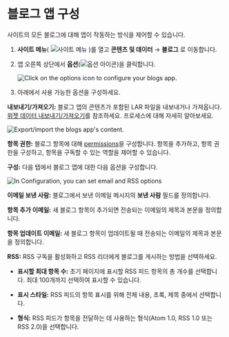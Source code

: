 # 블로그 앱 구성

사이트의 모든 블로그에 대해 앱이 작동하는 방식을 제어할 수 있습니다.

1. **사이트 메뉴**( ![사이트 메뉴](../../images/icon-product-menu.png) )를 열고 **콘텐츠 및 데이터** &rarr; **블로그** 로 이동합니다.

1. 앱 오른쪽 상단에서 **옵션**(![옵션 아이콘](../../images/icon-options.png))을 클릭합니다.

   ![Click on the options icon to configure your blogs app.](configuring-the-blogs-app/images/01.png)

1. 아래에서 사용 가능한 옵션을 구성하세요.

**내보내기/가져오기:** 블로그 앱의 콘텐츠가 포함된 LAR 파일을 내보내거나 가져옵니다. [위젯 데이터 내보내기/가져오기](../../site-building/creating-pages/page-fragments-and-widgets/using-widgets/configuring-widgets/exporting-importing-widget-data.md)를 참조하세요. 프로세스에 대해 자세히 알아보세요.

![Export/import the blogs app's content.](configuring-the-blogs-app/images/02.png)

**항목 권한:** 블로그 항목에 대해 [permissions](./blog-permissions-reference.md)을 구성합니다. 항목을 추가하고, 항목 권한을 구성하고, 항목을 구독할 수 있는 역할을 제어할 수 있습니다.

**구성:** 다음 탭에서 블로그 앱에 대한 다음 옵션을 구성합니다.

![In Configuration, you can set email and RSS options](configuring-the-blogs-app/images/03.png)

**이메일 보낸 사람:** 블로그에서 보낸 이메일 메시지의 **보낸 사람** 필드를 정의합니다.

**항목 추가 이메일:** 새 블로그 항목이 추가되면 전송되는 이메일의 제목과 본문을 정의합니다.

**항목 업데이트 이메일:** 새 블로그 항목이 업데이트될 때 전송되는 이메일의 제목과 본문을 정의합니다.

**RSS:** RSS 구독을 활성화하고 RSS 리더에게 블로그를 게시하는 방법을 선택하세요.

* **표시할 최대 항목 수:** 초기 페이지에 표시할 RSS 피드 항목의 총 개수를 선택합니다. 최대 100개까지 선택하여 표시할 수 있습니다.

* **표시 스타일:** RSS 피드의 항목 표시를 위해 전체 내용, 초록, 제목 중에서 선택합니다.

* **형식:** RSS 피드가 항목을 전달하는 데 사용하는 형식(Atom 1.0, RSS 1.0 또는 RSS 2.0)을 선택합니다.
